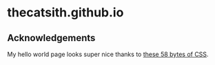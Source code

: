 # thecatsith.github.io

## Acknowledgements

My hello world page looks super nice thanks to [these 58 bytes of CSS](https://jrl.ninja/etc/1/).